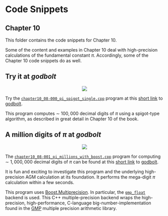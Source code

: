 # Code Snippets
## Chapter 10

This folder contains the code snippets for Chapter 10.

Some of the content and examples in Chapter 10 deal with high-precision
calculations of the fundamental constant $\pi$. Accordingly, some of the
Chapter 10 code snippets do as well.

## Try it at _godbolt_

<p align="center">
    <a href="https://godbolt.org/z/M68ojdzr4" alt="godbolt">
        <img src="https://img.shields.io/badge/try%20it%20on-godbolt-green" /></a>
</p>

Try the [`chapter10_08-000_pi_spigot_single.cpp`](./chapter10_08-000_pi_spigot_single.cpp)
program at this
[short link](https://godbolt.org/z/M68ojdzr4) to [godbolt](https://godbolt.org/).

This program computes ${\sim}~100,000$ decimal digits of $\pi$ using
a spigot-type algorithm, as described in great detail in Chapter 10 of the book.

## A million digits of $\pi$ at _godbolt_

<p align="center">
    <a href="https://godbolt.org/z/5cd4YonWq" alt="godbolt">
        <img src="https://img.shields.io/badge/try%20it%20on-godbolt-green" /></a>
</p>

The [`chapter10_08-001_pi_millions_with_boost.cpp`](./chapter10_08-001_pi_millions_with_boost.cpp)
program for computing ${\sim}~1,000,000$ decimal digits of $\pi$
can be found at this
[short link](https://godbolt.org/z/5cd4YonWq) to [godbolt](https://godbolt.org/).

It is fun and exciting to investigate this program and the underlying
high-precision AGM calculation at its foundation.
It performs the mega-digit $\pi$ calculation within a few seconds.

This program uses [Boost.Multiprecision](https://www.boost.org/doc/libs/1_84_0/libs/multiprecision/doc/html/index.html).
In particular, the [`gmp_float`](https://github.com/boostorg/multiprecision/blob/develop/include/boost/multiprecision/gmp.hpp)
backend is used. This C++ multiple-precision backend
wraps the high-precision, high-performance, C-language big-number-implementation
found in the [GMP](https://gmplib.org/) multiple precision arithmetic library.
